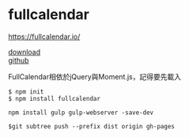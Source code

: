 # fullcalendar

https://fullcalendar.io/  

[download](https://fullcalendar.io/download)  
[github](https://github.com/fullcalendar/fullcalendar)  

FullCalendar相依於jQuery與Moment.js，記得要先載入 

`$ npm init`    
`$ npm install fullcalendar`  

`npm install gulp gulp-webserver -save-dev` 

`$git subtree push --prefix dist origin gh-pages`  